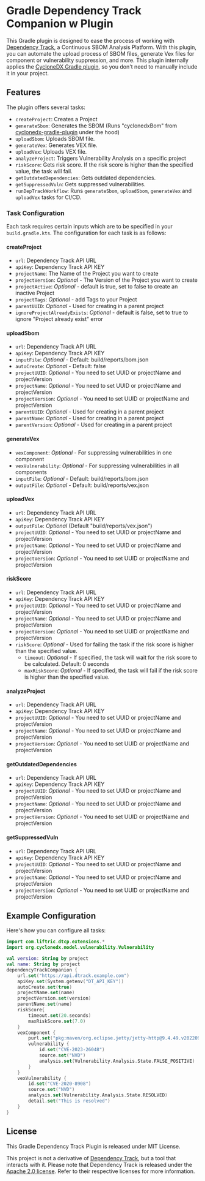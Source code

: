 # Gradle Dependency Track Companion w Plugin

This Gradle plugin is designed to ease the process of working with [Dependency Track](https://dependencytrack.org/), a Continuous SBOM Analysis Platform. With this plugin, you can automate the upload process of SBOM files, generate Vex files for component or vulnerability suppression, and more.
This plugin internally applies the [CycloneDX Gradle plugin](https://github.com/CycloneDX/cyclonedx-gradle-plugin), so you don't need to manually include it in your project.

## Features

The plugin offers several tasks:

- `createProject`: Creates a Project
- `generateSbom`: Generates the SBOM (Runs "cyclonedxBom" from [cyclonedx-gradle-plugin](https://github.com/CycloneDX/cyclonedx-gradle-plugin) under the hood)
- `uploadSbom`: Uploads SBOM file.
- `generateVex`: Generates VEX file.
- `uploadVex`: Uploads VEX file.
- `analyzeProject`: Triggers Vulnerability Analysis on a specific project
- `riskScore`: Gets risk score. If the risk score is higher than the specified value, the task will fail.
- `getOutdatedDependencies`: Gets outdated dependencies.
- `getSuppressedVuln`: Gets suppressed vulnerabilities.
- `runDepTrackWorkflow`: Runs `generateSbom`, `uploadSbom`, `generateVex` and `uploadVex` tasks for CI/CD.

### Task Configuration

Each task requires certain inputs which are to be specified in your `build.gradle.kts`. The configuration for each task is as follows:

#### createProject

- `url`: Dependency Track API URL
- `apiKey`: Dependency Track API KEY
- `projectName`: The Name of the Project you want to create
- `projectVersion`: *Optional* - The Version of the Project you want to create
- `projectActive`: *Optional* - default is true, set to false to create an inactive Project
- `projectTags`: *Optional* - add Tags to your Project
- `parentUUID`: *Optional* - Used for creating in a parent project
- `ignoreProjectAlreadyExists`: *Optional* - default is false, set to true to ignore "Project already exist" error

#### uploadSbom

- `url`: Dependency Track API URL
- `apiKey`: Dependency Track API KEY
- `inputFile`: *Optional* - Default: build/reports/bom.json
- `autoCreate`: *Optional* - Default: false
- `projectUUID`: *Optional* - You need to set UUID or projectName and projectVersion
- `projectName`: *Optional* - You need to set UUID or projectName and projectVersion
- `projectVersion`: *Optional* - You need to set UUID or projectName and projectVersion
- `parentUUID`: *Optional* - Used for creating in a parent project 
- `parentName`: *Optional* - Used for creating in a parent project 
- `parentVersion`: *Optional* - Used for creating in a parent project

#### generateVex

- `vexComponent`: *Optional* - For suppressing vulnerabilities in one component
- `vexVulnerability`: *Optional* - For suppressing vulnerabilities in all components
- `inputFile`: *Optional* - Default: build/reports/bom.json
- `outputFile`: *Optional* - Default: build/reports/vex.json

#### uploadVex

- `url`: Dependency Track API URL
- `apiKey`: Dependency Track API KEY
- `outputFile`: *Optional* (Default "build/reports/vex.json")
- `projectUUID`: *Optional* - You need to set UUID or projectName and projectVersion
- `projectName`: *Optional* - You need to set UUID or projectName and projectVersion
- `projectVersion`: *Optional* - You need to set UUID or projectName and projectVersion

#### riskScore

- `url`: Dependency Track API URL
- `apiKey`: Dependency Track API KEY
- `projectUUID`: *Optional* - You need to set UUID or projectName and projectVersion
- `projectName`: *Optional* - You need to set UUID or projectName and projectVersion
- `projectVersion`: *Optional* - You need to set UUID or projectName and projectVersion
- `riskScore`: *Optional* - Used for failing the task if the risk score is higher than the specified value.
   - `timeout`: *Optional* - If specified, the task will wait for the risk score to be calculated. Default: 0 seconds
   - `maxRiskScore`: *Optional* - If specified, the task will fail if the risk score is higher than the specified value.

#### analyzeProject

- `url`: Dependency Track API URL
- `apiKey`: Dependency Track API KEY
- `projectUUID`: *Optional* - You need to set UUID or projectName and projectVersion
- `projectName`: *Optional* - You need to set UUID or projectName and projectVersion
- `projectVersion`: *Optional* - You need to set UUID or projectName and projectVersion

#### getOutdatedDependencies

- `url`: Dependency Track API URL
- `apiKey`: Dependency Track API KEY
- `projectUUID`: *Optional* - You need to set UUID or projectName and projectVersion
- `projectName`: *Optional* - You need to set UUID or projectName and projectVersion
- `projectVersion`: *Optional* - You need to set UUID or projectName and projectVersion

#### getSuppressedVuln

- `url`: Dependency Track API URL
- `apiKey`: Dependency Track API KEY
- `projectUUID`: *Optional* - You need to set UUID or projectName and projectVersion
- `projectName`: *Optional* - You need to set UUID or projectName and projectVersion
- `projectVersion`: *Optional* - You need to set UUID or projectName and projectVersion

## Example Configuration

Here's how you can configure all tasks:

```kotlin
import com.liftric.dtcp.extensions.*
import org.cyclonedx.model.vulnerability.Vulnerability

val version: String by project
val name: String by project
dependencyTrackCompanion {
    url.set("https://api.dtrack.example.com")
    apiKey.set(System.getenv("DT_API_KEY"))
    autoCreate.set(true)
    projectName.set(name)
    projectVersion.set(version)
    parentName.set(name)
    riskScore{
        timeout.set(20.seconds)
        maxRiskScore.set(7.0)
    }
    vexComponent {
        purl.set("pkg:maven/org.eclipse.jetty/jetty-http@9.4.49.v20220914?type=jar")
        vulnerability {
            id.set("CVE-2023-26048")
            source.set("NVD")
            analysis.set(Vulnerability.Analysis.State.FALSE_POSITIVE)
        }
    }
    vexVulnerability {
        id.set("CVE-2020-8908")
        source.set("NVD")
        analysis.set(Vulnerability.Analysis.State.RESOLVED)
        detail.set("This is resolved")
    }
}
```

## License

This Gradle Dependency Track Plugin is released under MIT License.

This project is not a derivative of [Dependency Track](https://dependencytrack.org/), but a tool that interacts with it. Please note that Dependency Track is released under the [Apache 2.0 license](https://www.apache.org/licenses/LICENSE-2.0). Refer to their respective licenses for more information.
